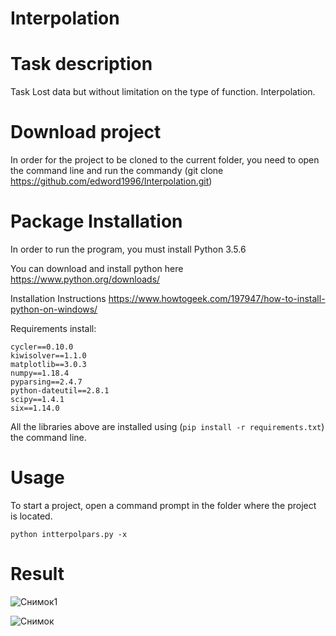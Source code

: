 # Interpolation

# Task description
Task Lost data but without limitation on the type of function. Interpolation.

# Download project
 In order for the project to be cloned to the current folder, you need to open the command line and run the commandу (git clone 
 https://github.com/edword1996/Interpolation.git)
 
 # Package Installation

In order to run the program, you must install Python 3.5.6

You can download and install python here https://www.python.org/downloads/

Installation Instructions https://www.howtogeek.com/197947/how-to-install-python-on-windows/

Requirements install:
```
cycler==0.10.0
kiwisolver==1.1.0
matplotlib==3.0.3
numpy==1.18.4
pyparsing==2.4.7
python-dateutil==2.8.1
scipy==1.4.1
six==1.14.0
```
 
All the libraries above are installed using (```pip install -r requirements.txt```) the command line.


# Usage
To start a project, open a command prompt in the folder where the project is located.
```
python intterpolpars.py -x
```
# Result

![Снимок1](https://user-images.githubusercontent.com/54912523/81947288-0c181b80-9609-11ea-897b-fb345176e591.JPG)


![Снимок](https://user-images.githubusercontent.com/54912523/81945498-dbcf7d80-9606-11ea-861f-3faae3704906.JPG)

 
